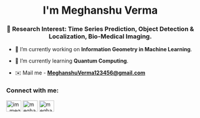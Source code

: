 <h1 align="center">I'm Meghanshu Verma</h1>
<h3 align="center">🐘 Research Interest: Time Series Prediction, Object Detection & Localization, Bio-Medical Imaging.</h3>

- 🔭 I’m currently working on **Information Geometry in Machine Learning**.

- 🌱 I’m currently learning **Quantum Computing**.

- ✉️ Mail me - **MeghanshuVerma123456@gmail.com**

<h3 align="left">Connect with me:</h3>
<p align="left">
<a href="https://twitter.com/im_meghanshu" target="blank"><img align="center" src="https://raw.githubusercontent.com/rahuldkjain/github-profile-readme-generator/master/src/images/icons/Social/twitter.svg" alt="im_meghanshu" height="30" width="40" /></a>
<a href="https://linkedin.com/in/meghanshu-v-855713246" target="blank"><img align="center" src="https://raw.githubusercontent.com/rahuldkjain/github-profile-readme-generator/master/src/images/icons/Social/linked-in-alt.svg" alt="meghanshu-v-855713246" height="30" width="40" /></a>
<a href="https://kaggle.com/meghanshuverma" target="blank"><img align="center" src="https://raw.githubusercontent.com/rahuldkjain/github-profile-readme-generator/master/src/images/icons/Social/kaggle.svg" alt="meghanshuverma" height="30" width="40" /></a>
</p>
